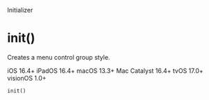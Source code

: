 Initializer

# init()

Creates a menu control group style.

iOS 16.4+  iPadOS 16.4+  macOS 13.3+  Mac Catalyst 16.4+  tvOS 17.0+  visionOS
1.0+

    
    
    init()

